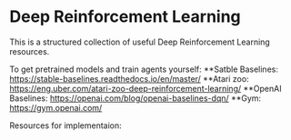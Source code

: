 # Deep Reinforcement Learning

This is a structured collection of useful Deep Reinforcement Learning resources.

To get pretrained models and train agents yourself:
  **Satble Baselines: https://stable-baselines.readthedocs.io/en/master/
  **Atari zoo: https://eng.uber.com/atari-zoo-deep-reinforcement-learning/
  **OpenAI Baselines: https://openai.com/blog/openai-baselines-dqn/
  **Gym: https://gym.openai.com/
  
  Resources for implementaion:
  
